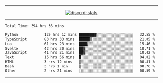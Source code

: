 <a href="https://www.github.com/ripavoid" target="_blank" rel="noreferrer">

-------

<div align='center'>
    <a href='https://discordapp.com/users/825178146797518881'>
        <img align='center' alt='discord-stats' src='https://api.discord-status.me/825178146797518881?nitro&boost=4&gradient=%231e0b1a%2C%23000000%2C%23000000%2C%23160316'></img>
    </a>
</div>

-------

<!--START_SECTION:waka-->

```txt
Total Time: 394 hrs 36 mins

Python            129 hrs 12 mins ████████░░░░░░░░░░░░░░░░░   32.55 %
TypeScript        83 hrs 33 mins  █████▒░░░░░░░░░░░░░░░░░░░   21.05 %
Lua               61 hrs 23 mins  ████░░░░░░░░░░░░░░░░░░░░░   15.46 %
Svelte            42 hrs 30 mins  ██▓░░░░░░░░░░░░░░░░░░░░░░   10.71 %
JavaScript        41 hrs 21 mins  ██▓░░░░░░░░░░░░░░░░░░░░░░   10.42 %
Text              15 hrs 56 mins  █░░░░░░░░░░░░░░░░░░░░░░░░   04.02 %
HTML              3 hrs 12 mins   ▒░░░░░░░░░░░░░░░░░░░░░░░░   00.81 %
Bash              3 hrs 1 min     ▒░░░░░░░░░░░░░░░░░░░░░░░░   00.76 %
Other             2 hrs 21 mins   ░░░░░░░░░░░░░░░░░░░░░░░░░   00.59 %
```

<!--END_SECTION:waka-->

-------
